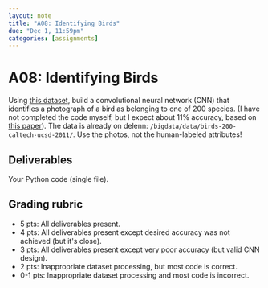 ```yaml
---
layout: note
title: "A08: Identifying Birds"
due: "Dec 1, 11:59pm"
categories: [assignments]
---
```


# A08: Identifying Birds

Using [this dataset](http://www.vision.caltech.edu/visipedia/CUB-200.html), build a convolutional neural network (CNN) that identifies a photograph of a bird as belonging to one of 200 species. (I have not completed the code myself, but I expect about 11% accuracy, based on [this paper](https://arxiv.org/pdf/1505.02269.pdf)). The data is already on delenn: `/bigdata/data/birds-200-caltech-ucsd-2011/`. Use the photos, not the human-labeled attributes!

## Deliverables

Your Python code (single file).

## Grading rubric

- 5 pts: All deliverables present.
- 4 pts: All deliverables present except desired accuracy was not achieved (but it's close).
- 3 pts: All deliverables present except very poor accuracy (but valid CNN design).
- 2 pts: Inappropriate dataset processing, but most code is correct.
- 0-1 pts: Inappropriate dataset processing and most code is incorrect.

